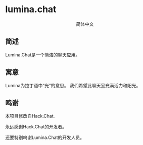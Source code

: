 # lumina.chat
<center>简体中文</center>

## 简述
Lumina.Chat是一个简洁的聊天应用。

## 寓意
Lumina为拉丁语中“光”的意思。
我们希望此聊天室充满活力和阳光。

## 鸣谢
本项目修改自Hack.Chat.

永远感谢Hack.Chat的开发者。

还要特别呜谢Lumina.Chat的开发人员。

